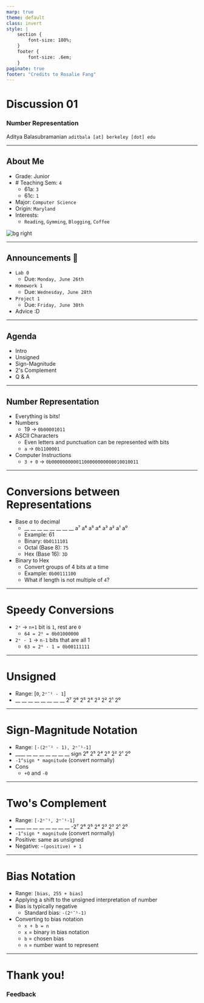 ```yaml
---
marp: true
theme: default
class: invert
style: |
    section {
        font-size: 180%;
    }
    footer {
        font-size: .6em;
    }
paginate: true
footer: "Credits to Rosalie Fang"
---
```


<!-- 
_paginate: false
_footer: Slides available at [`teaching.aditbala.com`](https://teaching.aditbala.com)
_class: invert
-->

# <!--fit--> Discussion 01

### Number Representation

Aditya Balasubramanian
`aditbala [at] berkeley [dot] edu`

---
<!-- 
_class: invert
_footer: Slides available at [`teaching.aditbala.com`](https://teaching.aditbala.com)
_backgroundColor: #2222
-->
## About Me

- Grade: Junior
- \# Teaching Sem: `4`
    - 61a: `3`
    - 61c: `1`
- Major: `Computer Science`
- Origin: `Maryland`
- Interests:
  - `Reading`, `Gymming`, `Blogging`, `Coffee`

![bg right](https://i.imgur.com/WNUiTk7.jpg)

---
<!-- 
_footer: ""
-->

## Announcements :mega:

- `Lab 0`
    - Due: `Monday, June 26th`
- `Homework 1`
    - Due: `Wednesday, June 28th`
- `Project 1`
    - Due: `Friday, June 30th`
- Advice :D

---

## Agenda

- Intro
- Unsigned
- Sign-Magnitude
- 2's Complement
- Q & A

---

## Number Representation

* Everything is bits!
* Numbers
    - 19 -> `0b00001011`
* ASCII Characters
    - Even letters and punctuation can be represented with bits
    - `a` -> `0b1100001`
* Computer Instructions
    - `3 + 0` -> `0b00000000001100000000000010010011`

---

# Conversions between Representations

- Base *a* to decimal
    - \__ __ __ __ __ __ __ __
       a⁷ a⁶ a⁵ a⁴ a³ a² a¹ a⁰ 
    - Example: 61
    - Binary: `0b0111101`
    - Octal (Base 8): `75`
    - Hex (Base 16): `3D`
- Binary to Hex
    - Convert groups of 4 bits at a time
    - Example: `0b00111100`
    - What if length is not multiple of `4`?

--- 

# Speedy Conversions

- `2ⁿ` -> `n+1` bit is `1`, rest are `0`
    * `64 = 2⁶ = 0b01000000`
- `2ⁿ - 1` -> `n-1` bits that are all 1
    * `63 = 2⁶ - 1 = 0b00111111`

---

# Unsigned

- Range: [`0`, `2ⁿ¯¹ - 1`]
- \__ __ __ __ __ __ __ __
   2⁷ 2⁶ 2⁵ 2⁴ 2³ 2² 2¹ 2⁰

---

# Sign-Magnitude Notation

- Range: `[-(2ⁿ¯¹ - 1), 2ⁿ¯¹-1]`
- \____ __ __ __ __ __ __ __
   sign 2⁶ 2⁵ 2⁴ 2³ 2² 2¹ 2⁰
- `-1^sign * magnitude` (convert normally)
- Cons
    - `+0` and `-0`

---

# Two's Complement

- Range: `[-2ⁿ¯¹, 2ⁿ¯¹-1]`
- \____ __ __ __ __ __ __ __
   -2⁷ 2⁶ 2⁵ 2⁴ 2³ 2² 2¹ 2⁰
- `-1^sign * magnitude` (convert normally)
- Positive: same as unsigned
- Negative: `~(positive) + 1`

---

# Bias Notation

- Range: `[bias, 255 + bias]`
- Applying a shift to the unsigned interpretation of number
- Bias is typically negative
    - Standard bias: `-(2ⁿ¯¹-1)`
- Converting to bias notation
    - `x + b = n`
    - `x` = binary in bias notation
    - `b` = chosen bias
    - `n` = number want to represent

---

# Thank you!

### Feedback 